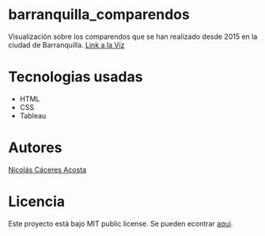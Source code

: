 # barranquilla_comparendos
Visualización sobre los comparendos que se han realizado desde 2015 en la ciudad de Barranquilla.
[Link a la Viz](https://nacaceres.github.io/barranquilla_comparendos/)
# Tecnologias usadas
* HTML
* CSS
* Tableau

# Autores
[Nicolás Cáceres Acosta](https://github.com/nacaceres)   

# Licencia
Este proyecto está bajo MIT public license. Se pueden econtrar [aqui](https://github.com/nacaceres/barranquilla_comparendos/blob/master/LICENSE).
